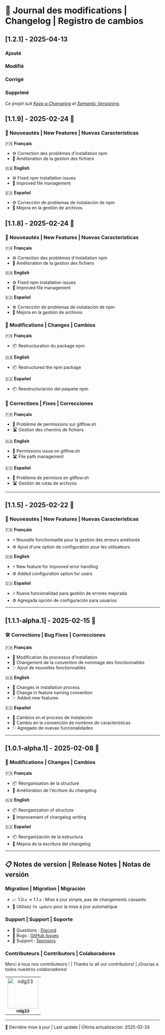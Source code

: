 # 📝 Journal des modifications | Changelog | Registro de cambios

## [1.2.1] - 2025-04-13
### Ajouté
### Modifié
### Corrigé
### Supprimé


_Ce projet suit [Keep a Changelog](https://keepachangelog.com/en/1.0.0/) et [Semantic Versioning](https://semver.org/spec/v2.0.0.html)._
## [1.1.9] - 2025-02-24 🚀

### 🌟 Nouveautés | New Features | Nuevas Características

🇫🇷 **Français**
- ⚙️ Correction des problèmes d'installation npm
- 📁 Amélioration de la gestion des fichiers

🇬🇧 **English**
- ⚙️ Fixed npm installation issues
- 📁 Improved file management

🇪🇸 **Español**
- ⚙️ Corrección de problemas de instalación de npm
- 📁 Mejora en la gestión de archivos

## [1.1.8] - 2025-02-24 🚀

### 🌟 Nouveautés | New Features | Nuevas Características

🇫🇷 **Français**
- ⚙️ Correction des problèmes d'installation npm
- 📁 Amélioration de la gestion des fichiers

🇬🇧 **English**
- ⚙️ Fixed npm installation issues
- 📁 Improved file management

🇪🇸 **Español**
- ⚙️ Corrección de problemas de instalación de npm
- 📁 Mejora en la gestión de archivos

### 🔄 Modifications | Changes | Cambios

🇫🇷 **Français**
- 📦 Restructuration du package npm

🇬🇧 **English**
- 📦 Restructured the npm package

🇪🇸 **Español**
- 📦 Reestructuración del paquete npm

### 🐛 Corrections | Fixes | Correcciones

🇫🇷 **Français**
- 🔐 Problème de permissions sur gitflow.sh
- 🛣️ Gestion des chemins de fichiers

🇬🇧 **English**
- 🔐 Permissions issue on gitflow.sh
- 🛣️ File path management

🇪🇸 **Español**
- 🔐 Problema de permisos en gitflow.sh
- 🛣️ Gestión de rutas de archivos

---

## [1.1.5] - 2025-02-22 🎯

### 🌟 Nouveautés | New Features | Nuevas Características

🇫🇷 **Français**
- ⚡️ Nouvelle fonctionnalité pour la gestion des erreurs améliorée
- ⚙️ Ajout d'une option de configuration pour les utilisateurs

🇬🇧 **English**
- ⚡️ New feature for improved error handling
- ⚙️ Added configuration option for users

🇪🇸 **Español**
- ⚡️ Nueva funcionalidad para gestión de errores mejorada
- ⚙️ Agregada opción de configuración para usuarios

---

## [1.1.1-alpha.1] - 2025-02-15 🐛

### 🛠️ Corrections | Bug Fixes | Correcciones

🇫🇷 **Français**
- 🔧 Modification du processus d'installation
- 📝 Changement de la convention de nommage des fonctionnalités
- ✨ Ajout de nouvelles fonctionnalités

🇬🇧 **English**
- 🔧 Changes in installation process
- 📝 Change in feature naming convention
- ✨ Added new features

🇪🇸 **Español**
- 🔧 Cambios en el proceso de instalación
- 📝 Cambio en la convención de nombres de características
- ✨ Agregado de nuevas funcionalidades

---

## [1.0.1-alpha.1] - 2025-02-08 🚀

### 🔄 Modifications | Changes | Cambios

🇫🇷 **Français**
- 📦 Réorganisation de la structure
- 📝 Amélioration de l'écriture du changelog

🇬🇧 **English**
- 📦 Reorganization of structure
- 📝 Improvement of changelog writing

🇪🇸 **Español**
- 📦 Reorganización de la estructura
- 📝 Mejora de la escritura del changelog

---

## 📋 Notes de version | Release Notes | Notas de versión

### Migration | Migration | Migración
- 📈 1.0.x → 1.1.x : Mise à jour simple, pas de changements cassants
- 🔄 Utilisez `fm update` pour la mise à jour automatique

### Support | Support | Soporte
- 💬 Questions : [Discord](https://discord.gg/flowmaster)
- 🐛 Bugs : [GitHub Issues](https://github.com/ndg23/flowmaster/issues)
- 💖 Support : [Sponsors](SPONSORS.md)

### Contributeurs | Contributors | Colaboradores
Merci à tous nos contributeurs ! | Thanks to all our contributors! | ¡Gracias a todos nuestros colaboradores!

<table>
  <tr>
    <td align="center">
      <a href="https://github.com/ndg23">
        <img src="https://github.com/ndg23.png" width="100px;" alt="ndg23"/>
        <br />
        <sub><b>ndg23</b></sub>
      </a>
    </td>
  </tr>
</table>

---

📅 Dernière mise à jour | Last update | Última actualización: 2025-02-24
